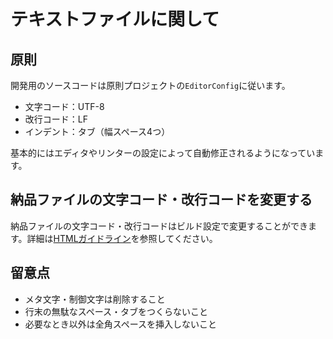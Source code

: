 # テキストファイルに関して

## 原則

開発用のソースコードは原則プロジェクトの`EditorConfig`に従います。

- 文字コード：UTF-8
- 改行コード：LF
- インデント：タブ（幅スペース4つ）

基本的にはエディタやリンターの設定によって自動修正されるようになっています。

## 納品ファイルの文字コード・改行コードを変更する

納品ファイルの文字コード・改行コードはビルド設定で変更することができます。詳細は[HTMLガイドライン](./html/builder.md)を参照してください。

## 留意点

- メタ文字・制御文字は削除すること
- 行末の無駄なスペース・タブをつくらないこと
- 必要なとき以外は全角スペースを挿入しないこと
